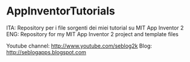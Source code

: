 # AppInventorTutorials
ITA: Repository per i file sorgenti dei miei tutorial su MIT App Inventor 2
ENG: Repository for my MIT App Inventor 2 project and template files

Youtube channel: http://www.youtube.com/seblog2k
Blog: http://seblogapps.blogspot.com
